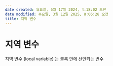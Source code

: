 ```yaml
---
date created: 월요일, 6월 17일 2024, 4:18:02 오전
date modified: 수요일, 3월 12일 2025, 8:06:28 오전
title: 지역 변수
---
```


# 지역 변수

지역 변수 (local variable) 는 블록 안에 선언되는 변수
